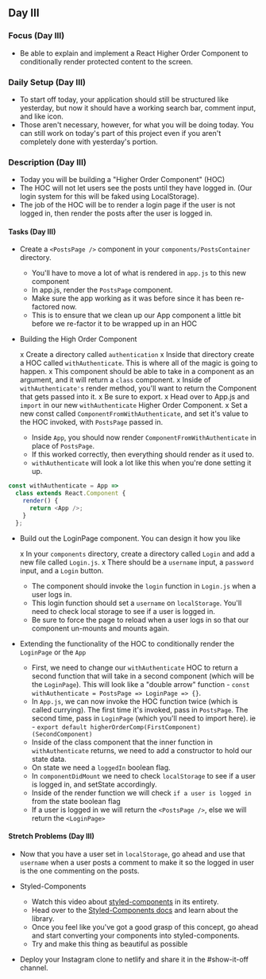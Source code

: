 ## Day III

### Focus (Day III)

- Be able to explain and implement a React Higher Order Component to conditionally render protected content to the screen.

### Daily Setup (Day III)

- To start off today, your application should still be structured like yesterday, but now it should have a working search bar, comment input, and like icon.
- Those aren't necessary, however, for what you will be doing today. You can still work on today's part of this project even if you aren't completely done with yesterday's portion.

### Description (Day III)

- Today you will be building a "Higher Order Component" (HOC)
- The HOC will not let users see the posts until they have logged in. (Our login system for this will be faked using LocalStorage).
- The job of the HOC will be to render a login page if the user is not logged in, then render the posts after the user is logged in.

#### Tasks (Day III)

- Create a `<PostsPage />` component in your `components/PostsContainer` directory.

  - You'll have to move a lot of what is rendered in `app.js` to this new component
  - In app.js, render the `PostsPage` component.
  - Make sure the app working as it was before since it has been re-factored now.
  - This is to ensure that we clean up our App component a little bit before we re-factor it to be wrapped up in an HOC

- Building the High Order Component

  x Create a directory called `authentication`
  x Inside that directory create a HOC called `withAuthenticate`. This is where all of the magic is going to happen.
  x This component should be able to take in a component as an argument, and it will return a `class` component.
  x Inside of `withAuthenticate's` render method, you'll want to return the Component that gets passed into it.
  x Be sure to export.
 x Head over to App.js and `import` in our new `withAuthenticate` Higher Order Component.
  x Set a new const called `ComponentFromWithAuthenticate`, and set it's value to the HOC invoked, with `PostsPage` passed in.
  - Inside `App`, you should now render `ComponentFromWithAuthenticate` in place of `PostsPage`.
  - If this worked correctly, then everything should render as it used to.
  - `withAuthenticate` will look a lot like this when you're done setting it up.

```js
const withAuthenticate = App =>
  class extends React.Component {
    render() {
      return <App />;
    }
  };
```

- Build out the LoginPage component. You can design it how you like

  x In your `components` directory, create a directory called `Login` and add a new file called `Login.js`.
  x There should be a `username` input, a `password` input, and a `Login` button.
  - The component should invoke the `login` function in `Login.js` when a user logs in.
  - This login function should set a `username` on `localStorage`. You'll need to check local storage to see if a user is logged in.
  - Be sure to force the page to reload when a user logs in so that our component un-mounts and mounts again.

- Extending the functionality of the HOC to conditionally render the `LoginPage` or the `App`

  - First, we need to change our `withAuthenticate` HOC to return a second function that will take in a second component (which will be the `LoginPage`). This will look like a "double arrow" function - `const withAuthenticate = PostsPage => LoginPage => {}`.
  - In `App.js`, we can now invoke the HOC function twice (which is called currying). The first time it's invoked, pass in `PostsPage`. The second time, pass in `LoginPage` (which you'll need to import here). ie - `export default higherOrderComp(FirstComponent)(SecondComponent)`
  - Inside of the class component that the inner function in `withAuthenticate` returns, we need to add a constructor to hold our state data.
  - On state we need a `loggedIn` boolean flag.
  - In `componentDidMount` we need to check `localStorage` to see if a user is logged in, and setState accordingly.
  - Inside of the render function we will check `if a user is logged in` from the state boolean flag
  - If a user is logged in we will return the `<PostsPage />`, else we will return the `<LoginPage>`

#### Stretch Problems (Day III)

- Now that you have a user set in `localStorage`, go ahead and use that `username` when a user posts a comment to make it so the logged in user is the one commenting on the posts.
- Styled-Components

  - Watch this video about [styled-components](https://youtu.be/bIK2NwoK9xk) in its entirety.
  - Head over to the [Styled-Components docs](https://www.styled-components.com/) and learn about the library.
  - Once you feel like you've got a good grasp of this concept, go ahead and start converting your components into styled-components.
  - Try and make this thing as beautiful as possible

- Deploy your Instagram clone to netlify and share it in the #show-it-off channel.
